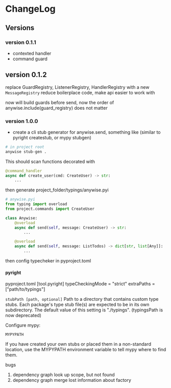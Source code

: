 # ChangeLog

## Versions

### version 0.1.1

- contexted handler
- command guard

## version 0.1.2

replace GuardRegistry, ListenerRegistry, HandlerRegistry with a new `MessageRegistry`
reduce boilerplace code, make api easier to work with

now will build guards before send, now the order of anywise.include(guard_registry) does not matter

### version 1.0.0

- create a cli stub generator for anywise.send, something like
(similar to pyright createstub, or mypy stubgen)

```bash
# in project root
anywise stub-gen .
```

This should scan functions decorated with

```py
@command_handler
async def create_user(cmd: CreateUser) -> str:
    ...
```

then generate project_folder/typings/anywise.pyi

```py
# anywise.pyi
from typing import overload
from project.commands import CreateUser

class Anywise:
    @overload
    async def send(self, message: CreateUser) -> str:
        ...

    @overload
    async def send(self, message: ListTodos) -> dict[str, list[Any]]:
        ...
```

then config typecheker in pyproject.toml

#### pyright

pyproject.toml
[tool.pyright]
typeCheckingMode = "strict"
extraPaths = ["path/to/typings"]

`stubPath [path, optional]`
Path to a directory that contains custom type stubs. Each package's type stub file(s) are expected to be in its own subdirectory. The default value of this setting is "./typings". (typingsPath is now deprecated)

Configure mypy:

`MYPYPATH`

If you have created your own stubs or placed them in a non-standard location,
use the MYPYPATH environment variable to tell mypy where to find them.

bugs

1. dependency graph look up scope, but not found
2. dependency graph merge lost information about factory
